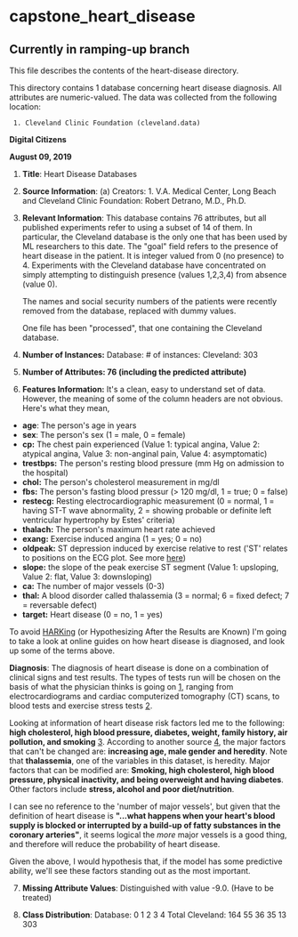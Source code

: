# capstone_heart_disease
## Currently in ramping-up branch
   This file describes the contents of the heart-disease directory.

   This directory contains 1 database concerning heart disease diagnosis.
   All attributes are numeric-valued.  The data was collected from the
   following location:

     1. Cleveland Clinic Foundation (cleveland.data)

   **Digital Citizens**
   
   **August 09, 2019**


1. **Title**: Heart Disease Databases

2. **Source Information**:
   (a) Creators: 
       1. V.A. Medical Center, Long Beach and Cleveland Clinic Foundation:
             Robert Detrano, M.D., Ph.D.

3. **Relevant Information**:
     This database contains 76 attributes, but all published experiments
     refer to using a subset of 14 of them.  In particular, the Cleveland
     database is the only one that has been used by ML researchers to 
     this date. The "goal" field refers to the presence of heart disease
     in the patient.  It is integer valued from 0 (no presence) to 4.
     Experiments with the Cleveland database have concentrated on simply
     attempting to distinguish presence (values 1,2,3,4) from absence (value
     0).  
   
     The names and social security numbers of the patients were recently 
     removed from the database, replaced with dummy values.

     One file has been "processed", that one containing the Cleveland 
     database.
4. **Number of Instances:** 
        Database:    # of instances:
          Cleveland: 303

5. **Number of Attributes: 76 (including the predicted attribute)**

6. **Features Information:**
    It's a clean, easy to understand set of data. However, the meaning of some of the column headers are not obvious. Here's what they mean,

 - **age**: The person's age in years
 - **sex**: The person's sex (1 = male, 0 = female)
 - **cp:** The chest pain experienced (Value 1: typical angina, Value 2: atypical angina, Value 3: non-anginal pain, Value 4: asymptomatic)
 - **trestbps:** The person's resting blood pressure (mm Hg on admission to the hospital)
 - **chol:** The person's cholesterol measurement in mg/dl
 - **fbs:** The person's fasting blood pressur (> 120 mg/dl, 1 = true; 0 = false) 
 - **restecg:** Resting electrocardiographic measurement (0 = normal, 1 = having ST-T wave abnormality, 2 = showing probable or definite left ventricular hypertrophy by Estes' criteria)
 - **thalach:** The person's maximum heart rate achieved
 - **exang:** Exercise induced angina (1 = yes; 0 = no)
 - **oldpeak:** ST depression induced by exercise relative to rest ('ST' relates to positions on the ECG plot. See more [here](https://litfl.com/st-segment-ecg-library/))
 - **slope:** the slope of the peak exercise ST segment (Value 1: upsloping, Value 2: flat, Value 3: downsloping)
 - **ca:** The number of major vessels (0-3)
 - **thal:** A blood disorder called thalassemia (3 = normal; 6 = fixed defect; 7 = reversable defect)
 - **target:** Heart disease (0 = no, 1 = yes)

To avoid [HARKing](https://journals.sagepub.com/doi/abs/10.1207/s15327957pspr0203_4) (or Hypothesizing After the Results are Known) I'm going to take a look at online guides on how heart disease is diagnosed, and look up some of the terms above.

**Diagnosis**: The diagnosis of heart disease is done on a combination of clinical signs and test results. The types of tests run will be chosen on the basis of what the physician thinks is going on [1](https://www.mayoclinic.org/diseases-conditions/heart-disease/diagnosis-treatment/drc-20353124), ranging from electrocardiograms and cardiac computerized tomography (CT) scans, to blood tests and exercise stress tests [2](https://www.heartfoundation.org.au/your-heart/living-with-heart-disease/medical-tests).

Looking at information of heart disease risk factors led me to the following: **high cholesterol, high blood pressure, diabetes, weight, family history, air pollution, and smoking** [3](https://www.bhf.org.uk/informationsupport/risk-factors). According to another source [4](https://www.heart.org/en/health-topics/heart-attack/understand-your-risks-to-prevent-a-heart-attack), the major factors that can't be changed are: **increasing age, male gender and heredity**. Note that **thalassemia**, one of the variables in this dataset, is heredity. Major factors that can be modified are: **Smoking, high cholesterol, high blood pressure, physical inactivity, and being overweight and having diabetes**. Other factors include **stress, alcohol and poor diet/nutrition**.

I can see no reference to the 'number of major vessels', but given that the definition of heart disease is **"...what happens when your heart's blood supply is blocked or interrupted by a build-up of fatty substances in the coronary arteries"**, it seems logical the *more* major vessels is a good thing, and therefore will reduce the probability of heart disease.

Given the above, I would hypothesis that, if the model has some predictive ability, we'll see these factors standing out as the most important.

7. **Missing Attribute Values**: Distinguished with value -9.0. (Have to be treated)

8. **Class Distribution**:
        Database:      0   1   2   3   4 Total
          Cleveland: 164  55  36  35  13   303
          
